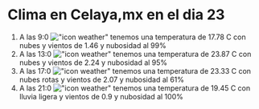 # Clima en Celaya,mx en el dia 23

1. A las 9:0 !["icon weather"](http://openweathermap.org/img/w/04d.png) tenemos una temperatura de 17.78 C con nubes y  vientos de 1.46 y nubosidad al 99%
1. A las 13:0 !["icon weather"](http://openweathermap.org/img/w/04d.png) tenemos una temperatura de 23.87 C con nubes y  vientos de 2.24 y nubosidad al 95%
1. A las 17:0 !["icon weather"](http://openweathermap.org/img/w/04d.png) tenemos una temperatura de 23.33 C con nubes rotas y  vientos de 2.07 y nubosidad al 61%
1. A las 21:0 !["icon weather"](http://openweathermap.org/img/w/10n.png) tenemos una temperatura de 19.45 C con lluvia ligera y  vientos de 0.9 y nubosidad al 100%
